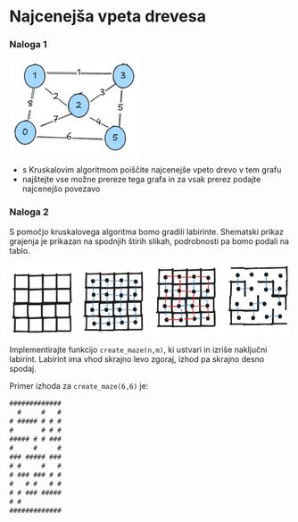 # Najcenejša vpeta drevesa

### Naloga 1

![width:200](img\mst-example.png)

- s Kruskalovim algoritmom poiščite najcenejše vpeto drevo v tem grafu
- najštejte vse možne prereze tega grafa in za vsak prerez podajte najcenejšo povezavo



### Naloga 2

S pomočjo kruskalovega algoritma bomo gradili labirinte. Shematski prikaz grajenja je prikazan na spodnjih štirih slikah, podrobnosti pa bomo podali na tablo.

![width:400](img\maze-building.png)


Implementirajte funkcijo `create_maze(n,m)`, ki ustvari in izriše naključni labirint. Labirint ima vhod skrajno levo zgoraj, izhod pa skrajno desno spodaj. 

Primer izhoda za `create_maze(6,6)` je:

```
#############
  #     #   #
# ##### # # #
#       # # #
##### # # ###
#     #     #
### ##### ###
# #     #   #
# ### ### # #
#   # #   # #
# # ### #####
# #          
#############
```